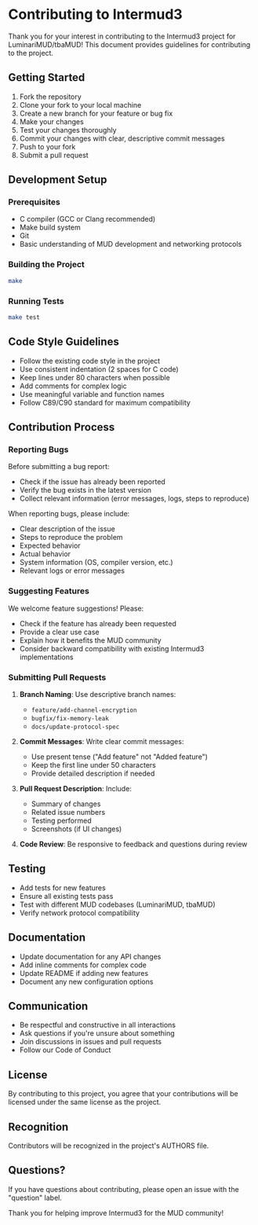 # Contributing to Intermud3

Thank you for your interest in contributing to the Intermud3 project for LuminariMUD/tbaMUD! This document provides guidelines for contributing to the project.

## Getting Started

1. Fork the repository
2. Clone your fork to your local machine
3. Create a new branch for your feature or bug fix
4. Make your changes
5. Test your changes thoroughly
6. Commit your changes with clear, descriptive commit messages
7. Push to your fork
8. Submit a pull request

## Development Setup

### Prerequisites
- C compiler (GCC or Clang recommended)
- Make build system
- Git
- Basic understanding of MUD development and networking protocols

### Building the Project
```bash
make
```

### Running Tests
```bash
make test
```

## Code Style Guidelines

- Follow the existing code style in the project
- Use consistent indentation (2 spaces for C code)
- Keep lines under 80 characters when possible
- Add comments for complex logic
- Use meaningful variable and function names
- Follow C89/C90 standard for maximum compatibility

## Contribution Process

### Reporting Bugs

Before submitting a bug report:
- Check if the issue has already been reported
- Verify the bug exists in the latest version
- Collect relevant information (error messages, logs, steps to reproduce)

When reporting bugs, please include:
- Clear description of the issue
- Steps to reproduce the problem
- Expected behavior
- Actual behavior
- System information (OS, compiler version, etc.)
- Relevant logs or error messages

### Suggesting Features

We welcome feature suggestions! Please:
- Check if the feature has already been requested
- Provide a clear use case
- Explain how it benefits the MUD community
- Consider backward compatibility with existing Intermud3 implementations

### Submitting Pull Requests

1. **Branch Naming**: Use descriptive branch names:
   - `feature/add-channel-encryption`
   - `bugfix/fix-memory-leak`
   - `docs/update-protocol-spec`

2. **Commit Messages**: Write clear commit messages:
   - Use present tense ("Add feature" not "Added feature")
   - Keep the first line under 50 characters
   - Provide detailed description if needed

3. **Pull Request Description**: Include:
   - Summary of changes
   - Related issue numbers
   - Testing performed
   - Screenshots (if UI changes)

4. **Code Review**: Be responsive to feedback and questions during review

## Testing

- Add tests for new features
- Ensure all existing tests pass
- Test with different MUD codebases (LuminariMUD, tbaMUD)
- Verify network protocol compatibility

## Documentation

- Update documentation for any API changes
- Add inline comments for complex code
- Update README if adding new features
- Document any new configuration options

## Communication

- Be respectful and constructive in all interactions
- Ask questions if you're unsure about something
- Join discussions in issues and pull requests
- Follow our Code of Conduct

## License

By contributing to this project, you agree that your contributions will be licensed under the same license as the project.

## Recognition

Contributors will be recognized in the project's AUTHORS file.

## Questions?

If you have questions about contributing, please open an issue with the "question" label.

Thank you for helping improve Intermud3 for the MUD community!